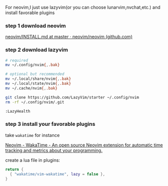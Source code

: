 For neovim,I just use lazyvim(or you can choose lunarvim,nvchat,etc.) and install favorable plugins

### step 1 download neovim

[neovim/INSTALL.md at master · neovim/neovim (github.com)](https://github.com/neovim/neovim/blob/master/INSTALL.md)

### step 2 download lazyvim

```sh
# required
mv ~/.config/nvim{,.bak}

# optional but recommended
mv ~/.local/share/nvim{,.bak}
mv ~/.local/state/nvim{,.bak}
mv ~/.cache/nvim{,.bak}

git clone https://github.com/LazyVim/starter ~/.config/nvim
rm -rf ~/.config/nvim/.git
```

```sh
:LazyHealth
```

### step 3 install your favorable plugins

take `wakatime` for instance

[Neovim - WakaTime - An open source Neovim extension for automatic time tracking and metrics about your programming.](https://wakatime.com/neovim)

create a lua file in plugins:

```lua
return {
  { "wakatime/vim-wakatime", lazy = false },
}
```

